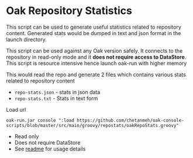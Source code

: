 # Oak Repository Statistics

This script can be used to generate useful statistics related to repository content.
Generated stats would be dumped in text and json format in the launch directory.

This script can be used against any Oak version safely. It connects to the repository in read-only mode and 
it __does not require access to DataStore__. This script is resource intensive hence launch oak-run with higher memory

This would read the repo and generate 2 files which contains various stats related to repository content

* `repo-stats.json` - stats in json data
* `repo-stats.txt` - Stats in text form

Load url

    oak-run.jar console ":load https://github.com/chetanmeh/oak-console-scripts/blob/master/src/main/groovy/repostats/oakRepoStats.groovy"
    
* Read only
* Does not require DataStore
* See [readme](../../../../README.md#usage) for usage details 
